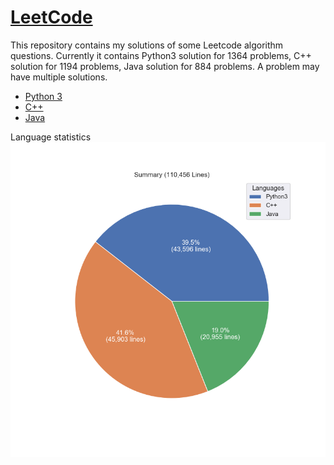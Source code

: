 # [LeetCode](https://leetcode.com/)

This repository contains my solutions of some Leetcode algorithm questions.
Currently it contains Python3 solution for 1364 problems, C++ solution for 1194 problems, Java solution for 884 problems.
A problem may have multiple solutions.

* [Python 3](python3.md)
* [C++](cpp.md)
* [Java](java.md)

Language statistics
![summary](images/pie.png)
